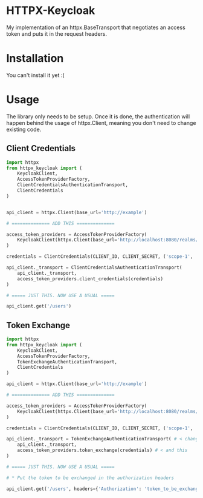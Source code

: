 # HTTPX-Keycloak

My implementation of an httpx.BaseTransport that negotiates an access token and puts it in the request headers.

# Installation

You can't install it yet :(

# Usage

The library only needs to be setup. Once it is done, the authentication will happen behind the usage of httpx.Client, meaning you don't need to change existing code.

## Client Credentials

```python
import httpx
from httpx_keycloak import (
	KeycloakClient,
	AccessTokenProviderFactory,
	ClientCredentialsAuthenticationTransport,
	ClientCredentials
)


api_client = httpx.Client(base_url='http://example')

# ============== ADD THIS ==============

access_token_providers = AccessTokenProviderFactory(
	KeycloakClient(httpx.Client(base_url='http://localhost:8080/realms/master'))
)

credentials = ClientCredentials(CLIENT_ID, CLIENT_SECRET, ('scope-1', 'scope-2'))

api_client._transport = ClientCredentialsAuthenticationTransport(
	api_client._transport,
	access_token_providers.client_credentials(credentials)
)

# ===== JUST THIS. NOW USE A USUAL =====

api_client.get('/users')

```

## Token Exchange

```python
import httpx
from httpx_keycloak import (
	KeycloakClient,
	AccessTokenProviderFactory,
	TokenExchangeAuthenticationTransport,
	ClientCredentials
)

api_client = httpx.Client(base_url='http://example')

# ============== ADD THIS ==============

access_token_providers = AccessTokenProviderFactory(
	KeycloakClient(httpx.Client(base_url='http://localhost:8080/realms/master'))
)

credentials = ClientCredentials(CLIENT_ID, CLIENT_SECRET, ('scope-1', 'scope-2'))

api_client._transport = TokenExchangeAuthenticationTransport( # < change this
	api_client._transport,
	access_token_providers.token_exchange(credentials) # < and this
)

# ===== JUST THIS. NOW USE A USUAL =====

# * Put the token to be exchanged in the authorization headers

api_client.get('/users', headers={'Authorization': 'token_to_be_exchanged'})

```

